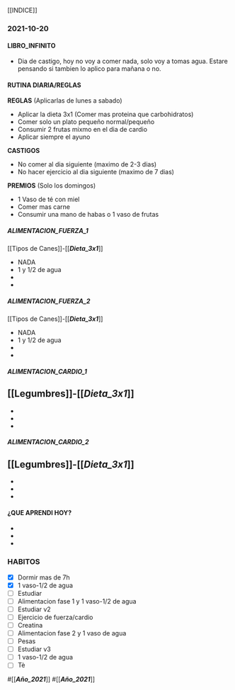 [[INDICE]]
### 2021-10-20
#### LIBRO_INFINITO 
- Dia de castigo, hoy no voy a comer nada, solo voy a tomas agua. Estare pensando si tambien lo aplico para mañana o no.   


#### RUTINA DIARIA/REGLAS
**REGLAS** (Aplicarlas de lunes a sabado)
- Aplicar la dieta 3x1 (Comer mas proteina que carbohidratos)
- Comer solo un plato pequeño normal/pequeño
- Consumir 2 frutas mixmo en el dia de cardio
- Aplicar siempre el ayuno 

**CASTIGOS** 
- No comer al dia siguiente (maximo de 2-3 dias)
- No hacer ejercicio al dia siguiente (maximo de 7 dias)

**PREMIOS** (Solo los domingos)
- 1 Vaso de té con miel
- Comer mas carne
- Consumir una mano de habas o 1 vaso de frutas

##### ALIMENTACION_FUERZA_1
[[Tipos de Canes]]-[[___Dieta_3x1___]]
- NADA
- 1 y 1/2 de agua
- 
- 

##### ALIMENTACION_FUERZA_2
[[Tipos de Canes]]-[[___Dieta_3x1___]]
- NADA
- 1 y 1/2 de agua
- 
- 

##### ALIMENTACION_CARDIO_1
[[Legumbres]]-[[___Dieta_3x1___]]
- 
- 
- 
- 

##### ALIMENTACION_CARDIO_2
[[Legumbres]]-[[___Dieta_3x1___]]
- 
- 
- 
- 

#### ¿QUE APRENDI HOY?
- 
- 
- 

### HABITOS
- [x] Dormir mas de 7h
- [x] 1 vaso-1/2 de agua
- [ ] Estudiar
- [ ] Alimentacion fase 1 y 1 vaso-1/2 de agua
- [ ] Estudiar v2
- [ ] Ejercicio de fuerza/cardio
- [ ] Creatina
- [ ] Alimentacion fase 2 y 1 vaso de agua
- [ ] Pesas
- [ ] Estudiar v3
- [ ] 1 vaso-1/2 de agua
- [ ] Tè

#[[___Año_2021___]]
#[[___Año_2021___]]